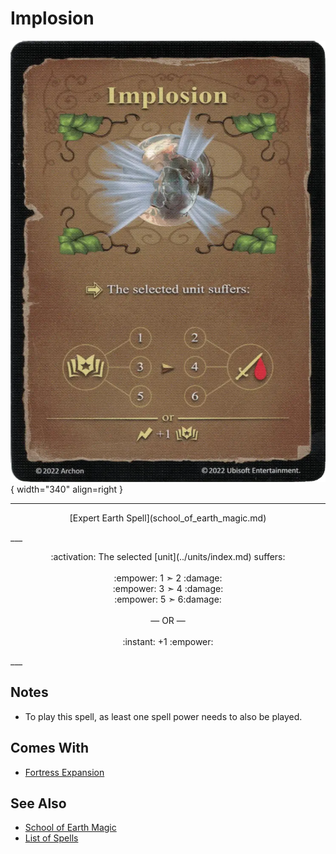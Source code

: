# Implosion

![Implosion](../assets/spells-implosion.webp){ width="340" align=right }

___
<p style="text-align: center;" markdown>[Expert Earth Spell](school_of_earth_magic.md)</p>
___
<p style="text-align: center;" markdown>:activation: The selected [unit](../units/index.md) suffers:<br><br>:empower: 1 ➣ 2 :damage:<br>:empower: 3 ➣ 4 :damage:<br>:empower: 5 ➣ 6:damage:<br><br>— OR —<br><br>:instant: +1 :empower:</p>
___


## Notes

- To play this spell, as least one spell power needs to also be played.


## Comes With

- [Fortress Expansion](../content/fortress_expansion.md)


## See Also

- [School of Earth Magic](school_of_earth_magic.md)
- [List of Spells](index.md)
